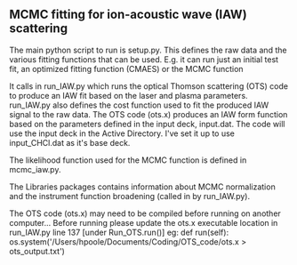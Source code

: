 ## MCMC fitting for ion-acoustic wave (IAW) scattering

The main python script to run is setup.py.
This defines the raw data and the various fitting functions that can be used.
E.g. it can run just an initial test fit, an optimized fitting function (CMAES) or the MCMC function

It calls in run_IAW.py which runs the optical Thomson scattering (OTS) code to produce an IAW fit based on the laser and plasma parameters.
run_IAW.py also defines the cost function used to fit the produced IAW signal to the raw data.
The OTS code (ots.x) produces an IAW form function based on the parameters defined in the input deck, input.dat.
The code will use the input deck in the Active Directory. I've set it up to use input_CHCl.dat as it's base deck.

The likelihood function used for the MCMC function is defined in mcmc_iaw.py.

The Libraries packages contains information about MCMC normalization and the instrument function broadening (called in by run_IAW.py).

The OTS code (ots.x) may need to be compiled before running on another computer...
Before running please update the ots.x executable location in run_IAW.py line 137 [under Run_OTS.run()] eg:
def run(self):
    os.system('/Users/hpoole/Documents/Coding/OTS_code/ots.x > ots_output.txt')
